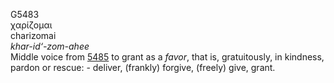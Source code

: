G5483  
χαρίζομαι  
charizomai  
*khar-id‘-zom-ahee*  
Middle voice from [5485](g5485) to grant as a *favor*, that is,
gratuitously, in kindness, pardon or rescue: - deliver, (frankly)
forgive, (freely) give, grant.  
